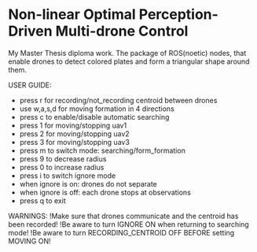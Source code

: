 # Non-linear Optimal Perception-Driven Multi-drone Control
My Master Thesis diploma work. The package of ROS(noetic) nodes, that enable drones to detect colored plates and form a triangular shape around them.


USER GUIDE:
- press r for recording/not_recording centroid between drones
- use w,a,s,d for moving formation in 4 directions 
- press c to enable/disable automatic searching
- press 1 for moving/stopping uav1
- press 2 for moving/stopping uav2
- press 3 for moving/stopping uav3
- press m to switch mode: searching/form_formation
- press 9 to decrease radius
- press 0 to increase radius
- press i to switch ignore mode
- when ignore is on: drones do not separate 
- when ignore is off: each drone stops at observations
- press q to exit

WARNINGS:
!Make sure that drones communicate and the centroid has been recorded!
!Be aware to turn IGNORE ON when returning to searching mode!
!Be aware to turn RECORDING_CENTROID OFF BEFORE setting MOVING ON!


       
